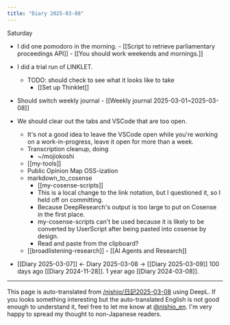 ```yaml
---
title: "Diary 2025-03-08"
---
```



Saturday
- I did one pomodoro in the morning.
        - [[Script to retrieve parliamentary proceedings API]]
        - [[You should work weekends and mornings.]]
- I did a trial run of LINKLET.
    - TODO: should check to see what it looks like to take
        - [[Set up Thinklet]]

- Should switch weekly journal
        - [[Weekly journal 2025-03-01~2025-03-08]]

- We should clear out the tabs and VSCode that are too open.
    - It's not a good idea to leave the VSCode open while you're working on a work-in-progress, leave it open for more than a week.
    - Transcription cleanup, doing
        - ~/mojiokoshi
    - [[my-tools]]
    - Public Opinion Map OSS-ization
    - markdown_to_cosense
        - [[my-cosense-scripts]]
        - This is a local change to the link notation, but I questioned it, so I held off on committing.
        - Because DeepResearch's output is too large to put on Cosense in the first place.
        - my-cosense-scripts can't be used because it is likely to be converted by UserScript after being pasted into cosense by design.
        - Read and paste from the clipboard?
    - [[broadlistening-research]]
            - [[AI Agents and Research]]

- [[Diary 2025-03-07]] ← Diary 2025-03-08 → [[Diary 2025-03-09]]
100 days ago [[Diary 2024-11-28]].
1 year ago [[Diary 2024-03-08]].
---
This page is auto-translated from [/nishio/日記2025-03-08](https://scrapbox.io/nishio/日記2025-03-08) using DeepL. If you looks something interesting but the auto-translated English is not good enough to understand it, feel free to let me know at [@nishio_en](https://twitter.com/nishio_en). I'm very happy to spread my thought to non-Japanese readers.